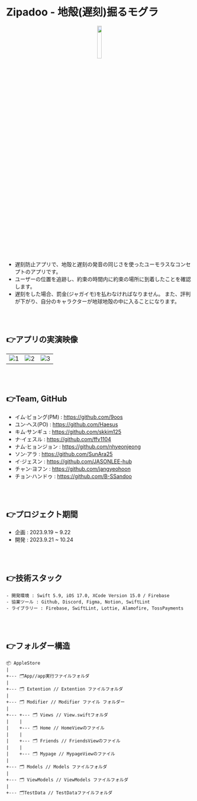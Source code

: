 # Zipadoo - 地殻(遅刻)掘るモグラ
<center><img src="https://github.com/JASONLEE-hub/ZIPADOO-in-TECHIT/assets/81094267/bc47145d-3e22-4be4-8ddc-e2a419ddf853" width="15%" height="15%"></center>
<br/><br/>

- 遅刻防止アプリで、地殻と遅刻の発音の同じさを使ったユーモラスなコンセプトのアプリです。
- ユーザーの位置を追跡し、約束の時間内に約束の場所に到着したことを確認します。
- 遅刻をした場合、罰金(ジャガイモ)を払わなければなりません。 また、評判が下がり、自分のキャラクターが地球地殻の中に入ることになります。
  
<br/><br/>

## 👉アプリの実演映像
<table align="center">
  <tr>
    <td><img src="https://github.com/JASONLEE-hub/ITDA/assets/81094267/46266f8b-799f-4588-b5c0-c15719f74e5b" alt="1">
    <td><img src="https://github.com/JASONLEE-hub/ITDA/assets/81094267/86bd1b46-cc34-46f8-8a1b-0b9b2de27af4" alt="2"></td>
    <td><img src="https://github.com/JASONLEE-hub/ITDA/assets/81094267/88cf4a5f-d0ce-4df9-befa-aa6b8c434412" alt="3"></td>
  </tr>
</table>

<br/><br/>

## 👉Team, GitHub
  - イム·ビョング(PM) : https://github.com/9oos
  - ユン·ヘス(PO) : https://github.com/Haesus
  - キム·サンギュ : https://github.com/skkim125
  - ナ·イェスル : https://github.com/ffv1104
  - ナム·ヒョンジョン : https://github.com/nhyeonjeong
  - ソン·アラ : https://github.com/SunAra25
  - イ·ジェスン : https://github.com/JASONLEE-hub
  - チャン·ヨフン : https://github.com/jangyeohoon
  - チョン·ハンドゥ : https://github.com/B-SSandoo

<br/><br/>
 
## 👉プロジェクト期間
  - 企画 : 2023.9.19 ~ 9.22
  - 開発 : 2023.9.21 ~ 10.24

<br/><br/>

## 👉技術スタック
    - 開発環境 : Swift 5.9, iOS 17.0, XCode Version 15.0 / Firebase
    - 協業ツール : Github, Discord, Figma, Notion, SwiftLint
    - ライブラリー : Firebase, SwiftLint, Lottie, Alamofire, TossPayments

<br/><br/>

## 👉フォルダー構造
```
📦 AppleStore
|
+--- 🗂App//app実行ファイルフォルダ
|
+--- 🗂 Extention // Extention ファイルフォルダ
|
+--- 🗂 Modifier // Modifier ファイル フォルダー
|
+--- +--- 🗂 Views // View.swiftフォルダ
|    |
|    +--- 🗂 Home // HomeViewのファイル
|    |
|    +--- 🗂 Friends // FriendsViewのファイル
|    |
|    +--- 🗂 Mypage // MypageViewのファイル
|
+--- 🗂 Models // Models ファイルフォルダ
|
+--- 🗂 ViewModels // ViewModels ファイルフォルダ
|
+--- 🗂TestData // TestDataファイルフォルダ
```
